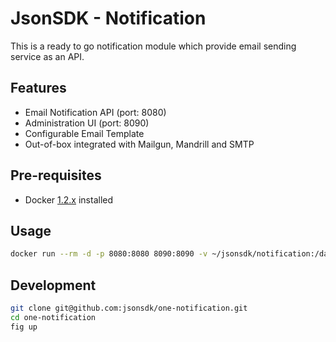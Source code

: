 JsonSDK - Notification
======================

This is a ready to go notification module which provide email sending service as an API.

## Features

- Email Notification API (port: 8080)
- Administration UI (port: 8090)
- Configurable Email Template
- Out-of-box integrated with Mailgun, Mandrill and SMTP

## Pre-requisites
- Docker [1.2.x](https://docs.docker.com/#installation-guides) installed

## Usage

```bash
docker run --rm -d -p 8080:8080 8090:8090 -v ~/jsonsdk/notification:/data jsonsdk/one-notification:latest
```

## Development

```bash
git clone git@github.com:jsonsdk/one-notification.git
cd one-notification
fig up
```
